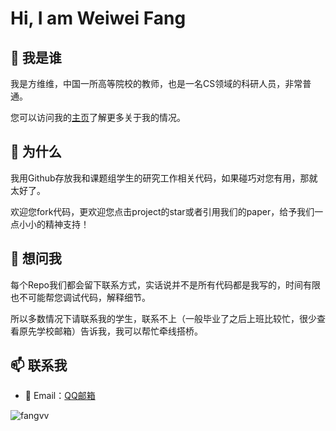 Hi, I am Weiwei Fang
=================

## 👋 我是谁

我是方维维，中国一所高等院校的教师，也是一名CS领域的科研人员，非常普通。

您可以访问我的[主页](http://faculty.bjtu.edu.cn/8530/)了解更多关于我的情况。

## 🌱 为什么

我用Github存放我和课题组学生的研究工作相关代码，如果碰巧对您有用，那就太好了。

欢迎您fork代码，更欢迎您点击project的star或者引用我们的paper，给予我们一点小小的精神支持！

## 💬 想问我

每个Repo我们都会留下联系方式，实话说并不是所有代码都是我写的，时间有限也不可能帮您调试代码，解释细节。

所以多数情况下请联系我的学生，联系不上（一般毕业了之后上班比较忙，很少查看原先学校邮箱）告诉我，我可以帮忙牵线搭桥。

## 📫 联系我

* 📧 Email：[QQ邮箱](mailto:fangvv@qq.com)

<img src="https://github-readme-stats.vercel.app/api?username=fangvv&show_icons=true&count_private=true" alt="fangvv" />

<!--
**fangvv/fangvv** is a ✨ _special_ ✨ repository because its `README.md` (this file) appears on your GitHub profile.

Here are some ideas to get you started:

- 🔭 I’m currently working on ...
- 🌱 I’m currently learning ...
- 👯 I’m looking to collaborate on ...
- 🤔 I’m looking for help with ...
- 💬 Ask me about ...
- 📫 How to reach me: ...
- 😄 Pronouns: ...
- ⚡ Fun fact: ...
-->

